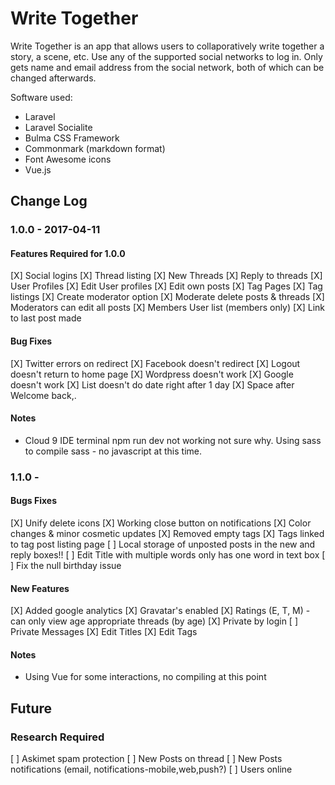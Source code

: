 # Write Together

Write Together is an app that allows users to collaporatively write together a story, a scene, etc.  Use any of the supported social networks to log in.  Only gets name and email address from the social network, both of which can be changed afterwards.

Software used:
* Laravel
* Laravel Socialite
* Bulma CSS Framework
* Commonmark (markdown format)
* Font Awesome icons
* Vue.js

## Change Log

### 1.0.0 - 2017-04-11

#### Features Required for 1.0.0 

[X] Social logins
[X] Thread listing
[X] New Threads
[X] Reply to threads
[X] User Profiles
[X] Edit User profiles
[X] Edit own posts
[X] Tag Pages
[X] Tag listings
[X] Create moderator option
[X] Moderate delete posts & threads
[X] Moderators can edit all posts
[X] Members User list (members only)
[X] Link to last post made

#### Bug Fixes

[X] Twitter errors on redirect
[X] Facebook doesn't redirect
[X] Logout doesn't return to home page
[X] Wordpress doesn't work
[X] Google doesn't work
[X] List doesn't do date right after 1 day
[X] Space after Welcome back,.

#### Notes

* Cloud 9 IDE terminal npm run dev not working not sure why.  Using sass to compile sass - no javascript at this time.


### 1.1.0 - <not released yet>

#### Bugs Fixes

[X] Unify delete icons
[X] Working close button on notifications
[X] Color changes & minor cosmetic updates
[X] Removed empty tags
[X] Tags linked to tag post listing page
[ ] Local storage of unposted posts in the new and reply boxes!!
[ ] Edit Title with multiple words only has one word in text box
[ ] Fix the null birthday issue

#### New Features

[X] Added google analytics
[X] Gravatar's enabled
[X] Ratings (E, T, M) - can only view age appropriate threads (by age)
[X] Private by login
[ ] Private Messages
[X] Edit Titles 
[X] Edit Tags

#### Notes

* Using Vue for some interactions, no compiling at this point

## Future

### Research Required

[ ] Askimet spam protection
[ ] New Posts on thread
[ ] New Posts notifications (email, notifications-mobile,web,push?)
[ ] Users online



